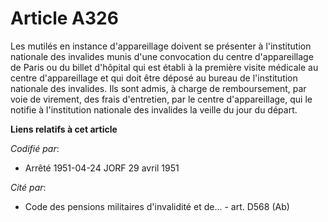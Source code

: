 # Article A326

Les mutilés en instance d'appareillage doivent se présenter à l'institution nationale des invalides munis d'une convocation
du centre d'appareillage de Paris ou du billet d'hôpital qui est établi à la première visite médicale au centre
d'appareillage et qui doit être déposé au bureau de l'institution nationale des invalides. Ils sont admis, à charge de
remboursement, par voie de virement, des frais d'entretien, par le centre d'appareillage, qui le notifie à l'institution
nationale des invalides la veille du jour du départ.

**Liens relatifs à cet article**

_Codifié par_:

  - Arrêté 1951-04-24 JORF 29 avril 1951

_Cité par_:

  - Code des pensions militaires d'invalidité et de... - art. D568 (Ab)

